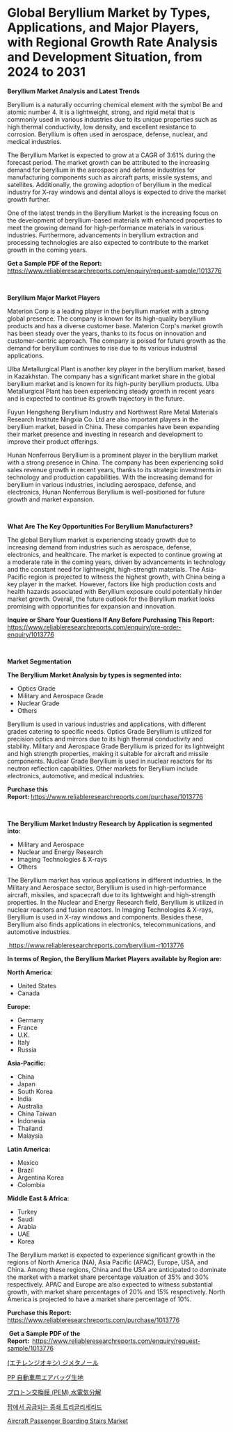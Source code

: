 <p><h1>Global Beryllium Market by Types, Applications, and Major Players, with Regional Growth Rate Analysis and Development Situation, from 2024 to 2031</h1></p><p><strong>Beryllium Market Analysis and Latest Trends</strong></p>
<p><p>Beryllium is a naturally occurring chemical element with the symbol Be and atomic number 4. It is a lightweight, strong, and rigid metal that is commonly used in various industries due to its unique properties such as high thermal conductivity, low density, and excellent resistance to corrosion. Beryllium is often used in aerospace, defense, nuclear, and medical industries.</p><p>The Beryllium Market is expected to grow at a CAGR of 3.61% during the forecast period. The market growth can be attributed to the increasing demand for beryllium in the aerospace and defense industries for manufacturing components such as aircraft parts, missile systems, and satellites. Additionally, the growing adoption of beryllium in the medical industry for X-ray windows and dental alloys is expected to drive the market growth further.</p><p>One of the latest trends in the Beryllium Market is the increasing focus on the development of beryllium-based materials with enhanced properties to meet the growing demand for high-performance materials in various industries. Furthermore, advancements in beryllium extraction and processing technologies are also expected to contribute to the market growth in the coming years.</p></p>
<p><strong>Get a Sample PDF of the Report:&nbsp;</strong> <a href="https://www.reliableresearchreports.com/enquiry/request-sample/1013776">https://www.reliableresearchreports.com/enquiry/request-sample/1013776</a></p>
<p>&nbsp;</p>
<p><strong>Beryllium Major Market Players</strong></p>
<p><p>Materion Corp is a leading player in the beryllium market with a strong global presence. The company is known for its high-quality beryllium products and has a diverse customer base. Materion Corp's market growth has been steady over the years, thanks to its focus on innovation and customer-centric approach. The company is poised for future growth as the demand for beryllium continues to rise due to its various industrial applications.</p><p>Ulba Metallurgical Plant is another key player in the beryllium market, based in Kazakhstan. The company has a significant market share in the global beryllium market and is known for its high-purity beryllium products. Ulba Metallurgical Plant has been experiencing steady growth in recent years and is expected to continue its growth trajectory in the future.</p><p>Fuyun Hengsheng Beryllium Industry and Northwest Rare Metal Materials Research Institute Ningxia Co. Ltd are also important players in the beryllium market, based in China. These companies have been expanding their market presence and investing in research and development to improve their product offerings.</p><p>Hunan Nonferrous Beryllium is a prominent player in the beryllium market with a strong presence in China. The company has been experiencing solid sales revenue growth in recent years, thanks to its strategic investments in technology and production capabilities. With the increasing demand for beryllium in various industries, including aerospace, defense, and electronics, Hunan Nonferrous Beryllium is well-positioned for future growth and market expansion.</p></p>
<p>&nbsp;</p>
<p><strong>What Are The Key Opportunities For Beryllium Manufacturers?</strong></p>
<p><p>The global Beryllium market is experiencing steady growth due to increasing demand from industries such as aerospace, defense, electronics, and healthcare. The market is expected to continue growing at a moderate rate in the coming years, driven by advancements in technology and the constant need for lightweight, high-strength materials. The Asia-Pacific region is projected to witness the highest growth, with China being a key player in the market. However, factors like high production costs and health hazards associated with Beryllium exposure could potentially hinder market growth. Overall, the future outlook for the Beryllium market looks promising with opportunities for expansion and innovation.</p></p>
<p><strong>Inquire or Share Your Questions If Any Before Purchasing This Report:</strong> <a href="https://www.reliableresearchreports.com/enquiry/pre-order-enquiry/1013776">https://www.reliableresearchreports.com/enquiry/pre-order-enquiry/1013776</a></p>
<p>&nbsp;</p>
<p><strong>Market Segmentation</strong></p>
<p><strong>The Beryllium Market Analysis by types is segmented into:</strong></p>
<p><ul><li>Optics Grade</li><li>Military and Aerospace Grade</li><li>Nuclear Grade</li><li>Others</li></ul></p>
<p><p>Beryllium is used in various industries and applications, with different grades catering to specific needs. Optics Grade Beryllium is utilized for precision optics and mirrors due to its high thermal conductivity and stability. Military and Aerospace Grade Beryllium is prized for its lightweight and high strength properties, making it suitable for aircraft and missile components. Nuclear Grade Beryllium is used in nuclear reactors for its neutron reflection capabilities. Other markets for Beryllium include electronics, automotive, and medical industries.</p></p>
<p><strong>Purchase this Report:&nbsp;</strong><a href="https://www.reliableresearchreports.com/purchase/1013776">https://www.reliableresearchreports.com/purchase/1013776</a></p>
<p>&nbsp;</p>
<p><strong>The Beryllium Market Industry Research by Application is segmented into:</strong></p>
<p><ul><li>Military and Aerospace</li><li>Nuclear and Energy Research</li><li>Imaging Technologies & X-rays</li><li>Others</li></ul></p>
<p><p>The Beryllium market has various applications in different industries. In the Military and Aerospace sector, Beryllium is used in high-performance aircraft, missiles, and spacecraft due to its lightweight and high-strength properties. In the Nuclear and Energy Research field, Beryllium is utilized in nuclear reactors and fusion reactors. In Imaging Technologies & X-rays, Beryllium is used in X-ray windows and components. Besides these, Beryllium also finds applications in electronics, telecommunications, and automotive industries.</p></p>
<p><a href="https://www.reliableresearchreports.com/beryllium-r1013776">&nbsp;https://www.reliableresearchreports.com/beryllium-r1013776</a></p>
<p><strong>In terms of Region, the Beryllium Market Players available by Region are:</strong></p>
<p>
    <p> <strong> North America: </strong>
        <ul>
            <li>United States</li>
            <li>Canada</li>
        </ul>
        </p> 
    <p> <strong> Europe: </strong>
        <ul>
            <li>Germany</li>
            <li>France</li>
            <li>U.K.</li>
            <li>Italy</li>
            <li>Russia</li>
        </ul>
        </p> 
    <p> <strong> Asia-Pacific: </strong>
        <ul>
            <li>China</li>
            <li>Japan</li>
            <li>South Korea</li>
            <li>India</li>
            <li>Australia</li>
            <li>China Taiwan</li>
            <li>Indonesia</li>
            <li>Thailand</li>
            <li>Malaysia</li>
        </ul>
        </p> 
    <p> <strong> Latin America: </strong>
        <ul>
            <li>Mexico</li>
            <li>Brazil</li>
            <li>Argentina Korea</li>
            <li>Colombia</li>
        </ul>
        </p> 
    <p> <strong> Middle East & Africa: </strong>
        <ul>
            <li>Turkey</li>
            <li>Saudi</li>
            <li>Arabia</li>
            <li>UAE</li>
            <li>Korea</li>
        </ul>
    </p>
    </p>
<p><p>The Beryllium market is expected to experience significant growth in the regions of North America (NA), Asia Pacific (APAC), Europe, USA, and China. Among these regions, China and the USA are anticipated to dominate the market with a market share percentage valuation of 35% and 30% respectively. APAC and Europe are also expected to witness substantial growth, with market share percentages of 20% and 15% respectively. North America is projected to have a market share percentage of 10%.</p></p>
<p><strong>Purchase this Report: </strong><a href="https://www.reliableresearchreports.com/purchase/1013776">https://www.reliableresearchreports.com/purchase/1013776</a></p>
<p>&nbsp;<strong>Get a Sample PDF of the Report:&nbsp;&nbsp;</strong><a href="https://www.reliableresearchreports.com/enquiry/request-sample/1013776">https://www.reliableresearchreports.com/enquiry/request-sample/1013776</a></p>
<p><strong></strong></p>
<p><p><a href="https://medium.com/@savannahbell71/2024%E5%B9%B4%E3%81%8B%E3%82%892031%E5%B9%B4%E3%81%BE%E3%81%A7%E3%81%AE%E6%9C%9F%E9%96%93%E3%81%AB%E4%BA%88%E6%B8%AC%E3%81%95%E3%82%8C%E3%82%8B%E6%80%A5%E9%80%9F%E3%81%AA%E6%88%90%E9%95%B7%E7%8E%87-%E3%81%AE%E3%82%B0%E3%83%AD%E3%83%BC%E3%83%90%E3%83%AB-%E3%82%A8%E3%83%81%E3%83%AC%E3%83%B3%E3%82%B8%E3%82%AA%E3%82%AD%E3%82%B7-%E3%82%B8%E3%83%A1%E3%82%BF%E3%83%8E%E3%83%BC%E3%83%AB%E5%B8%82%E5%A0%B4%E3%81%AE%E7%AF%84%E5%9B%B2%E3%81%AB%E9%96%A2%E3%81%99%E3%82%8B%E8%A9%B3%E7%B4%B0%E3%81%AA%E5%88%86%E6%9E%90-5e74214898a2">(エチレンジオキシ) ジメタノール</a></p><p><a href="https://github.com/BoydYundt1/Market-Research-Report-List-1/blob/main/6131919128475.md">PP 自動車用エアバッグ生地</a></p><p><a href="https://medium.com/@tssrjndu32/%E3%82%B0%E3%83%AD%E3%83%BC%E3%83%90%E3%83%AB%E3%83%97%E3%83%AD%E3%83%88%E3%83%B3%E4%BA%A4%E6%8F%9B%E8%86%9C-pem-%E6%B0%B4%E9%9B%BB%E8%A7%A3%E5%B8%82%E5%A0%B4%E3%82%BB%E3%82%AF%E3%82%BF%E3%83%BC-%E3%82%BF%E3%82%A4%E3%83%97-%E3%82%A2%E3%83%97%E3%83%AA%E3%82%B1%E3%83%BC%E3%82%B7%E3%83%A7%E3%83%B3-%E5%B8%82%E5%A0%B4%E3%83%97%E3%83%AC%E3%83%BC%E3%83%A4%E3%83%BC%E6%88%A6%E7%95%A5-%E5%9C%B0%E5%9F%9F%E6%88%90%E9%95%B7%E3%81%AE%E8%A6%8B%E9%80%9A%E3%81%97-%E3%81%8A%E3%82%88%E3%81%B3%E5%B0%86%E6%9D%A5%E3%81%AE%E4%BA%88%E6%B8%AC-2024%E5%B9%B4-2031%E5%B9%B4-83b0059e7811">プロトン交換膜 (PEM) 水電気分解</a></p><p><a href="https://github.com/RonSpencer61/Market-Research-Report-List-1/blob/main/7592925115787.md">팜에서 공급되는 중쇄 트리글리세리드</a></p><p><a href="https://github.com/caominhtri712020/Market-Research-Report-List-1/blob/main/aircraft-passenger-boarding-stairs-market.md">Aircraft Passenger Boarding Stairs Market</a></p></p>